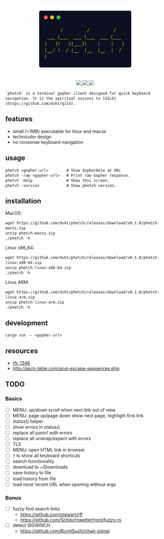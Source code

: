 <p align="center">
    <img src="./phetch.png">
    <br> <br>
    <a href="LICENSE">
        <img src="https://img.shields.io/badge/license-MIT-blueviolet?style=flat-square">
    </a>
    <a href="https://github.com/dvkt/phetch/releases/tag/v0.0.0">
        <img src="https://img.shields.io/badge/current_release-0.0.0-brightgreen.svg?style=flat-square">
    </a>
    <a href="https://github.com/dvkt/phetch">
        <img src="https://img.shields.io/badge/dev_version-0.1.0--dev-lightgrey.svg?style=flat-square">
    </a>

    `phetch` is a terminal gopher client designed for quick keyboard navigation. It is the spiritual success to [GILD](https://github.com/dvkt/gild).
</p>

## features

- small (<1MB) executable for linux and macos
- technicolor design
- no nonsense keyboard navigation

## usage

    phetch <gopher-url>        # Show GopherHole at URL
    phetch -raw <gopher-url>   # Print raw Gopher response.
    phetch -help               # Show this screen.
    phetch -version            # Show phetch version.

## installation

MacOS:

    wget https://github.com/dvkt/phetch/releases/download/v0.1.0/phetch-macos.zip
    unzip phetch-macos.zip
    ./phetch -h

Linux x86_64:

    wget https://github.com/dvkt/phetch/releases/download/v0.1.0/phetch-linux-x86-64.zip
    unzip phetch-linux-x86-64.zip
    ./phetch -h

Linux ARM:

    wget https://github.com/dvkt/phetch/releases/download/v0.1.0/phetch-linux-arm.zip
    unzip phetch-linux-arm.zip
    ./phetch -h

## development

    cargo run -- <gopher-url>

## resources

- [rfc 1346](https://tools.ietf.org/html/rfc1436)
- http://ascii-table.com/ansi-escape-sequences.php

## TODO

### Basics
- [ ] MENU: up/down scroll when next link out of view
- [ ] MENU: page up/page down show next page, highlight first link
- [ ] status() helper
- [ ] show errors in status()
- [ ] replace all panic! with errors
- [ ] replace all unwrap/expect with errors
- [ ] TLS
- [ ] MENU: open HTML link in browser
- [ ] `?` to show all keyboard shortcuts
- [ ] search functionality
- [ ] download to ~/Downloads
- [ ] save history to file
- [ ] load history from file
- [ ] load most recent URL when opening without args
### Bonus
- [ ] fuzzy find search links
    - https://github.com/stewart/rff
    - https://github.com/Schlechtwetterfront/fuzzy-rs
- [ ] detect SIGWINCH
    - https://github.com/BurntSushi/chan-signal
